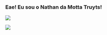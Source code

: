 ### Eae! Eu sou o Nathan da Motta Truyts!

![](https://github.com/nathtruyts/nathan-stats/blob/master/generated/overview.svg)

![](https://github.com/nathtruyts/nathan-stats/blob/master/generated/languages.svg)

